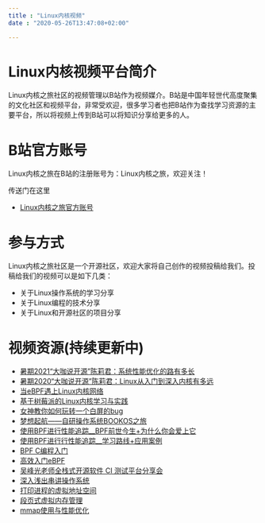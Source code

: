 ```yaml
---
title : "Linux内核视频"
date : "2020-05-26T13:47:08+02:00"

---
```


# Linux内核视频平台简介

Linux内核之旅社区的视频管理以B站作为视频媒介。B站是中国年轻世代高度聚集的文化社区和视频平台，非常受欢迎，很多学习者也把B站作为查找学习资源的主要平台，所以将视频上传到B站可以将知识分享给更多的人。

# B站官方账号

Linux内核之旅在B站的注册账号为：Linux内核之旅，欢迎关注！

传送门在这里


- [Linux内核之旅官方账号](https://space.bilibili.com/518970180?spm_id_from=333.788.b_765f7570696e666f.1)

# 参与方式

Linux内核之旅社区是一个开源社区，欢迎大家将自己创作的视频投稿给我们。投稿给我们的视频可以是如下几类：

- 关于Linux操作系统的学习分享
- 关于Linux编程的技术分享
- 关于Linux和开源社区的项目分享

# 视频资源(持续更新中)

- [暑期2021“大咖说开源”陈莉君：系统性能优化的路有多长](https://www.bilibili.com/video/BV12y4y1W75J)
- [暑期2020“大咖说开源”陈莉君：Linux从入门到深入内核有多远](https://www.bilibili.com/video/BV1MC4y1Y78J)
- [当eBPF遇上Linux内核网络](https://www.bilibili.com/video/BV1ch411U75f)
- [基于树莓派的Linux内核学习与实践](https://www.bilibili.com/video/BV1X64y1m7WU)
- [女神教你如何玩转一个白屏的bug](https://www.bilibili.com/video/BV1y5411w7BZ)
- [梦想起航——自研操作系统BOOKOS之旅](https://www.bilibili.com/video/BV1XK4y1T7Q7)
- [使用BPF进行性能追踪__BPF前世今生+为什么你会爱上它](https://www.bilibili.com/video/BV1mv411h7NU)
- [使用BPF进行行性能追踪__学习路线+应用案例](https://www.bilibili.com/video/BV1kV411v7GX)
- [BPF C编程入门](https://www.bilibili.com/video/BV1f54y1h74r)
- [高效入门eBPF](https://www.bilibili.com/video/BV1LX4y157Gp)
- [吴峰光老师全栈式开源软件 CI 测试平台分享会](https://www.bilibili.com/video/BV12h411y7dj)
- [深入浅出串讲操作系统](https://www.bilibili.com/video/BV1Pa4y1e72U)
- [打印进程的虚拟地址空间](https://www.bilibili.com/video/BV1Ua4y1x7sU?p=1)
- [段页式虚拟内存管理](https://www.bilibili.com/video/BV1Ua4y1x7sU?p=2)
- [mmap使用与性能优化](https://www.bilibili.com/video/BV1Ua4y1x7sU?p=3)
